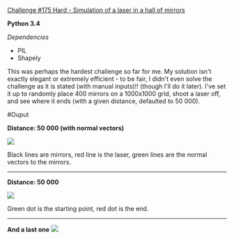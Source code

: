 [Challenge #175 Hard - Simulation of a laser in a hall of mirrors](http://www.reddit.com/r/dailyprogrammer/comments/2dmdwo/8152014_challenge_175_hard_hall_of_mirror/)

**Python 3.4**

*Dependencies*

- PIL
- Shapely

This was perhaps the hardest challenge so far for me. My solution isn't exactly elegant or extremely efficient - to be fair, I didn't even solve the challenge as it is stated (with manual inputs)!! (though I'll do it later).
I've set it up to randomly place 400 mirrors on a 1000x1000 grid, shoot a laser off, and see where it ends (with a given distance, defaulted to 50 000).

#Ouput

**Distance: 50 000 (with normal vectors)**

![](http://i.imgur.com/v2OKXIY.png)

Black lines are mirrors, red line is the laser, green lines are the normal vectors to the mirrors.


***

**Distance: 50 000**

![](http://i.imgur.com/hZXP518.png)

Green dot is the starting point, red dot is the end.

***

**And a last one**
![](http://i.imgur.com/unGzPzn.png)
